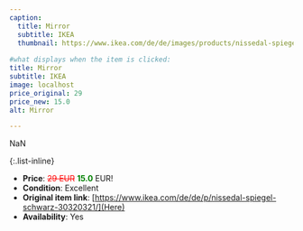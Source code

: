 ```yaml
---
caption:
  title: Mirror 
  subtitle: IKEA
  thumbnail: https://www.ikea.com/de/de/images/products/nissedal-spiegel-schwarz__0633565_pe695917_s5.jpg
  
#what displays when the item is clicked:
title: Mirror 
subtitle: IKEA
image: localhost
price_original: 29
price_new: 15.0
alt: Mirror 

---
```

NaN

{:.list-inline} 
- **Price**: <span style="color:red"><del>29 EUR</del></span> <span style="color:green">**15.0**</span> EUR!
- **Condition**: Excellent
- **Original item link**: [https://www.ikea.com/de/de/p/nissedal-spiegel-schwarz-30320321/](Here)
- **Availability**: Yes
